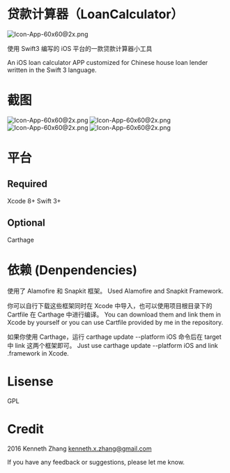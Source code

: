 # 贷款计算器（LoanCalculator）

![Icon-App-60x60@2x.png](http://upload-images.jianshu.io/upload_images/3107501-1602e13bd142609c.png?imageMogr2/auto-orient/strip%7CimageView2/2/w/1240)

使用 Swift3 编写的 iOS 平台的一款贷款计算器小工具

An iOS loan calculator APP customized for Chinese house loan lender written in the Swift 3 language.

# 截图

![Icon-App-60x60@2x.png](https://github.com/yonient/LoanCalculator/raw/master/Screenshot/commercial.jpg)
![Icon-App-60x60@2x.png](https://github.com/yonient/LoanCalculator/raw/master/Screenshot/mixed.jpg)
![Icon-App-60x60@2x.png](https://github.com/yonient/LoanCalculator/raw/master/Screenshot/datechoose.jpg)
![Icon-App-60x60@2x.png](https://github.com/yonient/LoanCalculator/raw/master/Screenshot/detail.jpg)

# 平台
## Required
Xcode 8+
Swift 3+

## Optional
Carthage

# 依赖 (Denpendencies)
使用了 Alamofire 和 Snapkit 框架。
Used Alamofire and Snapkit Framework. 

你可以自行下载这些框架同时在 Xcode 中导入，也可以使用项目根目录下的 Cartfile 在 Carthage 中进行编译。
You can download them and link them in Xcode by yourself or you can use Cartfile provided by me in the repository.

如果你使用 Carthage，运行 carthage update --platform iOS 命令后在 target 中 link 这两个框架即可。
Just use carthage update --platform iOS and link .framework in Xcode.

# Lisense

GPL

# Credit

2016 Kenneth Zhang
kenneth.x.zhang@gmail.com

If you have any feedback or suggestions, please let me know.
